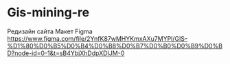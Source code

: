# Gis-mining-re

Редизайн сайта 
Макет Figma https://www.figma.com/file/2YnfK87wMHYKmxAXu7MYPl/GIS-%D1%80%D0%B5%D0%B4%D0%B8%D0%B7%D0%B0%D0%B9%D0%BD?node-id=0-1&t=sB4YbjXhDdpXDIJM-0
